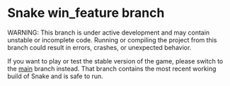 # Snake win_feature branch

WARNING: This branch is under active development and may contain unstable or incomplete code.
Running or compiling the project from this branch could result in errors, crashes, or unexpected behavior.

If you want to play or test the stable version of the game, please switch to the [main](https://github.com/valentina893/Snake/tree/main)
 branch instead.
That branch contains the most recent working build of Snake and is safe to run.
